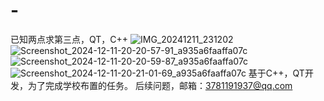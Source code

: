 # -
已知两点求第三点，QT，C++
![IMG_20241211_231202](https://github.com/user-attachments/assets/9a97a475-8d08-4c19-8f8a-fd51277c5ed2)
![Screenshot_2024-12-11-20-20-57-91_a935a6faaffa07c](https://github.com/user-attachments/assets/945b4938-cb92-4d17-b333-6761e07b621d)
![Screenshot_2024-12-11-20-20-59-87_a935a6faaffa07c](https://github.com/user-attachments/assets/20edf098-44e9-4329-a5e3-74a43cb511be)
![Screenshot_2024-12-11-20-21-01-69_a935a6faaffa07c](https://github.com/user-attachments/assets/3a7ac704-5465-48e0-b581-c5f8137a09d3)
基于C++，QT开发，为了完成学校布置的任务。
后续问题，邮箱：3781191937@qq.com
